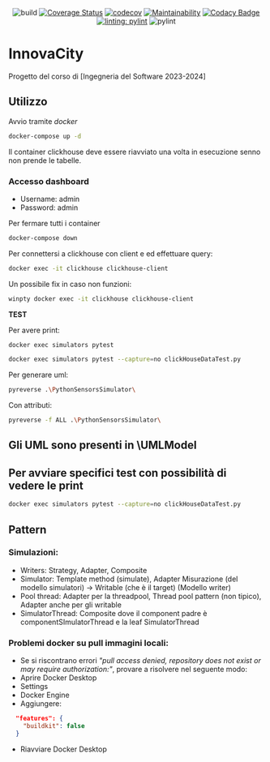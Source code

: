 <div align="center">

![build](https://github.com/ByteOps-swe/MVP/actions/workflows/ci.yml/badge.svg)
[![Coverage Status](https://coveralls.io/repos/github/ByteOps-swe/MVP/badge.svg?branch=main)](https://coveralls.io/github/ByteOps-swe/MVP?branch=main)
[![codecov](https://codecov.io/gh/ByteOps-swe/MVP/graph/badge.svg?token=VSRO4CTN60)](https://codecov.io/gh/ByteOps-swe/MVP/tree/main)
[![Maintainability](https://api.codeclimate.com/v1/badges/a8e8861f6abf888a6552/maintainability)](https://codeclimate.com/github/ByteOps-swe/MVP/maintainability)
[![Codacy Badge](https://app.codacy.com/project/badge/Grade/68c20d2874784c78bf7e4ebcb51aba95)](https://app.codacy.com/gh/ByteOps-swe/MVP/dashboard?utm_source=gh&utm_medium=referral&utm_content=&utm_campaign=Badge_grade)\
[![linting: pylint](https://img.shields.io/badge/linting-pylint-yellowgreen)](https://github.com/pylint-dev/pylint)
![pylint](https://img.shields.io/badge/PyLint-9.96-brightgreen?logo=python&logoColor=white)

</div>

# InnovaCity

Progetto del corso di [Ingegneria del Software 2023-2024]

## Utilizzo

Avvio tramite _docker_

```bash
docker-compose up -d 
```

Il container clickhouse deve essere riavviato una volta in esecuzione senno non prende le tabelle.

### Accesso dashboard

- Username: admin
- Password: admin

Per fermare tutti i container 

```bash
docker-compose down
```

Per connettersi a clickhouse con client e ed effettuare query:

``` bash
docker exec -it clickhouse clickhouse-client
```

Un possibile fix in caso non funzioni:

``` bash
winpty docker exec -it clickhouse clickhouse-client
```

**TEST**

Per avere print:

``` bash
docker exec simulators pytest
```

``` bash
docker exec simulators pytest --capture=no clickHouseDataTest.py  
```

Per generare uml:

```bash
pyreverse .\PythonSensorsSimulator\
```

Con attributi:
```bash
pyreverse -f ALL .\PythonSensorsSimulator\
```
 
## Gli UML sono presenti in \UMLModel

## Per avviare specifici test con possibilità di vedere le print

```bash
docker exec simulators pytest --capture=no clickHouseDataTest.py
```

## Pattern

### Simulazioni:

- Writers: Strategy, Adapter, Composite 
- Simulator: Template method (simulate), Adapter Misurazione (del modello simulatori) -> Writable (che è il target) (Modello writer)
- Pool thread: Adapter per la threadpool, Thread pool pattern (non tipico), Adapter anche per gli writable 
- SimulatorThread: Composite dove il component padre è componentSImulatorThread e la leaf SimulatorThread

### Problemi docker su pull immagini locali:

- Se si riscontrano errori *"pull access denied, repository does not exist or may require authorization:"*, provare a risolvere nel seguente modo:  
- Aprire Docker Desktop
- Settings
- Docker Engine
- Aggiungere:
``` JSON
  "features": {  
    "buildkit": false  
  }
```
- Riavviare Docker Desktop
